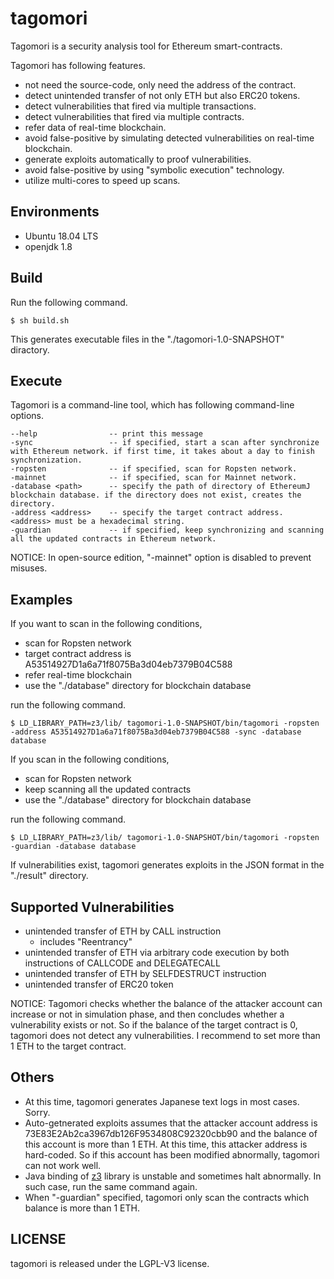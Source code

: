 # tagomori

Tagomori is a security analysis tool for Ethereum smart-contracts.

Tagomori has following features.

* not need the source-code, only need the address of the contract.
* detect unintended transfer of not only ETH but also ERC20 tokens.
* detect vulnerabilities that fired via multiple transactions.
* detect vulnerabilities that fired via multiple contracts.
* refer data of real-time blockchain.
* avoid false-positive by simulating detected vulnerabilities on real-time blockchain.
* generate exploits automatically to proof vulnerabilities.
* avoid false-positive by using "symbolic execution" technology.
* utilize multi-cores to speed up scans.

Environments
-----

* Ubuntu 18.04 LTS
* openjdk 1.8

Build
-----

Run the following command.

```
$ sh build.sh
```

This generates executable files in the "./tagomori-1.0-SNAPSHOT" diractory.

Execute
-----

Tagomori is a command-line tool, which has following command-line options.

```
--help                -- print this message
-sync                 -- if specified, start a scan after synchronize with Ethereum network. if first time, it takes about a day to finish synchronization.
-ropsten              -- if specified, scan for Ropsten network.
-mainnet              -- if specified, scan for Mainnet network.
-database <path>      -- specify the path of directory of EthereumJ blockchain database. if the directory does not exist, creates the directory.
-address <address>    -- specify the target contract address. <address> must be a hexadecimal string.
-guardian             -- if specified, keep synchronizing and scanning all the updated contracts in Ethereum network.
```

NOTICE: In open-source edition, "-mainnet" option is disabled to prevent misuses.

Examples
---

If you want to scan in the following conditions,

* scan for Ropsten network
* target contract address is A53514927D1a6a71f8075Ba3d04eb7379B04C588
* refer real-time blockchain
* use the "./database" directory for blockchain database

run the following command.

```
$ LD_LIBRARY_PATH=z3/lib/ tagomori-1.0-SNAPSHOT/bin/tagomori -ropsten -address A53514927D1a6a71f8075Ba3d04eb7379B04C588 -sync -database database
```

If you scan in the following conditions,

* scan for Ropsten network
* keep scanning all the updated contracts
* use the "./database" directory for blockchain database

run the following command.

```
$ LD_LIBRARY_PATH=z3/lib/ tagomori-1.0-SNAPSHOT/bin/tagomori -ropsten -guardian -database database
```

If vulnerabilities exist, tagomori generates exploits in the JSON format in the "./result" directory.

Supported Vulnerabilities
---

* unintended transfer of ETH by CALL instruction
    * includes "Reentrancy"
* unintended transfer of ETH via arbitrary code execution by both instructions of CALLCODE and DELEGATECALL
* unintended transfer of ETH by SELFDESTRUCT instruction
* unintended transfer of ERC20 token

NOTICE: Tagomori checks whether the balance of the attacker account can increase or not in simulation phase, and then concludes whether a vulnerability exists or not. So if the balance of the target contract is 0, tagomori does not detect any vulnerabilities. I recommend to set more than 1 ETH to the target contract.

Others
---

* At this time, tagomori generates Japanese text logs in most cases. Sorry.
* Auto-getnerated exploits assumes that the attacker account address is 73E83E2Ab2ca3967db126F9534808C92320cbb90 and the balance of this account is more than 1 ETH. At this time, this attacker address is hard-coded. So if this account has been modified abnormally, tagomori can not work well.
* Java binding of [z3](https://github.com/Z3Prover/z3) library is unstable and sometimes halt abnormally. In such case, run the same command again.
* When "-guardian" specified, tagomori only scan the contracts which balance is more than 1 ETH.

LICENSE
-----

tagomori is released under the LGPL-V3 license.
